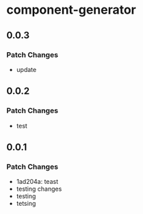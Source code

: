 # component-generator

## 0.0.3

### Patch Changes

- update

## 0.0.2

### Patch Changes

- test

## 0.0.1

### Patch Changes

- 1ad204a: teast
- testing changes
- testing
- tetsing
